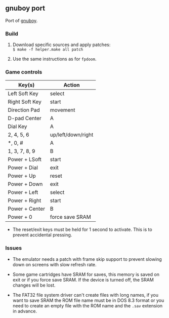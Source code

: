 ## gnuboy port

Port of [gnuboy](https://github.com/rofl0r/gnuboy).

### Build

1. Download specific sources and apply patches:  
`$ make -f helper.make all patch`

2. Use the same instructions as for `fpdoom`.

### Game controls

| Key(s)         | Action             |
|----------------|--------------------|
| Left Soft Key  | select             |
| Right Soft Key | start              |
| Direction Pad  | movement           |
| D-pad Center   | A                  |
| Dial Key       | A                  |
| 2, 4, 5, 6     | up/left/down/right |
| *, 0, #        | A                  |
| 1, 3, 7, 8, 9  | B                  |
| Power + LSoft  | start              |
| Power + Dial   | exit               |
| Power + Up     | reset              |
| Power + Down   | exit               |
| Power + Left   | select             |
| Power + Right  | start              |
| Power + Center | B                  |
| Power + 0      | force save SRAM    |

* The reset/exit keys must be held for 1 second to activate. This is to prevent accidental pressing.

### Issues

* The emulator needs a patch with frame skip support to prevent slowing down on screens with slow refresh rate.

* Some game cartridges have SRAM for saves, this memory is saved on exit or if you force save SRAM. If the device is turned off, the SRAM changes will be lost.

* The FAT32 file system driver can't create files with long names, if you want to save SRAM the ROM file name must be in DOS 8.3 format or you need to create an empty file with the ROM name and the `.sav` extension in advance.


